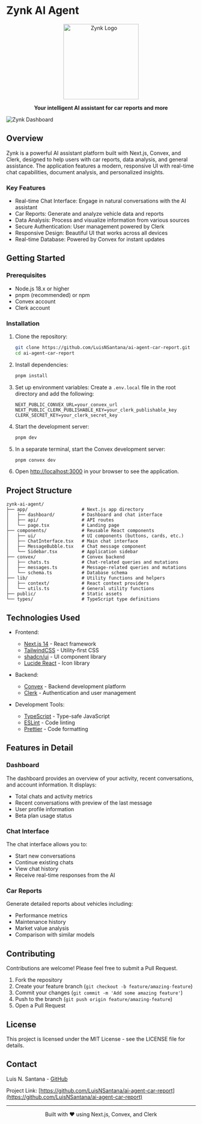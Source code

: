 # Zynk AI Agent

<div align="center">
  <img src="public/logo.png" alt="Zynk Logo" width="200" />
  <p><strong>Your intelligent AI assistant for car reports and more</strong></p>
</div>

![Zynk Dashboard](public/dashboard-preview.png)

## Overview

Zynk is a powerful AI assistant platform built with Next.js, Convex, and Clerk, designed to help users with car reports, data analysis, and general assistance. The application features a modern, responsive UI with real-time chat capabilities, document analysis, and personalized insights.

### Key Features

- Real-time Chat Interface: Engage in natural conversations with the AI assistant
- Car Reports: Generate and analyze vehicle data and reports
- Data Analysis: Process and visualize information from various sources
- Secure Authentication: User management powered by Clerk
- Responsive Design: Beautiful UI that works across all devices
- Real-time Database: Powered by Convex for instant updates

## Getting Started

### Prerequisites

- Node.js 18.x or higher
- pnpm (recommended) or npm
- Convex account
- Clerk account

### Installation

1. Clone the repository:
   ```bash
   git clone https://github.com/LuisNSantana/ai-agent-car-report.git
   cd ai-agent-car-report
   ```

2. Install dependencies:
   ```bash
   pnpm install
   ```

3. Set up environment variables:
   Create a `.env.local` file in the root directory and add the following:
   ```
   NEXT_PUBLIC_CONVEX_URL=your_convex_url
   NEXT_PUBLIC_CLERK_PUBLISHABLE_KEY=your_clerk_publishable_key
   CLERK_SECRET_KEY=your_clerk_secret_key
   ```

4. Start the development server:
   ```bash
   pnpm dev
   ```

5. In a separate terminal, start the Convex development server:
   ```bash
   pnpm convex dev
   ```

6. Open [http://localhost:3000](http://localhost:3000) in your browser to see the application.

## Project Structure

```
zynk-ai-agent/
├── app/                    # Next.js app directory
│   ├── dashboard/          # Dashboard and chat interface
│   ├── api/                # API routes
│   └── page.tsx            # Landing page
├── components/             # Reusable React components
│   ├── ui/                 # UI components (buttons, cards, etc.)
│   ├── ChatInterface.tsx   # Main chat interface
│   ├── MessageBubble.tsx   # Chat message component
│   └── Sidebar.tsx         # Application sidebar
├── convex/                 # Convex backend
│   ├── chats.ts            # Chat-related queries and mutations
│   ├── messages.ts         # Message-related queries and mutations
│   └── schema.ts           # Database schema
├── lib/                    # Utility functions and helpers
│   ├── context/            # React context providers
│   └── utils.ts            # General utility functions
├── public/                 # Static assets
└── types/                  # TypeScript type definitions
```

## Technologies Used

- Frontend:
  - [Next.js 14](https://nextjs.org/) - React framework
  - [TailwindCSS](https://tailwindcss.com/) - Utility-first CSS
  - [shadcn/ui](https://ui.shadcn.com/) - UI component library
  - [Lucide React](https://lucide.dev/) - Icon library

- Backend:
  - [Convex](https://www.convex.dev/) - Backend development platform
  - [Clerk](https://clerk.dev/) - Authentication and user management

- Development Tools:
  - [TypeScript](https://www.typescriptlang.org/) - Type-safe JavaScript
  - [ESLint](https://eslint.org/) - Code linting
  - [Prettier](https://prettier.io/) - Code formatting

## Features in Detail

### Dashboard

The dashboard provides an overview of your activity, recent conversations, and account information. It displays:

- Total chats and activity metrics
- Recent conversations with preview of the last message
- User profile information
- Beta plan usage status

### Chat Interface

The chat interface allows you to:

- Start new conversations
- Continue existing chats
- View chat history
- Receive real-time responses from the AI

### Car Reports

Generate detailed reports about vehicles including:

- Performance metrics
- Maintenance history
- Market value analysis
- Comparison with similar models

## Contributing

Contributions are welcome! Please feel free to submit a Pull Request.

1. Fork the repository
2. Create your feature branch (`git checkout -b feature/amazing-feature`)
3. Commit your changes (`git commit -m 'Add some amazing feature'`)
4. Push to the branch (`git push origin feature/amazing-feature`)
5. Open a Pull Request

## License

This project is licensed under the MIT License - see the LICENSE file for details.

## Contact

Luis N. Santana - [GitHub](https://github.com/LuisNSantana)

Project Link: [https://github.com/LuisNSantana/ai-agent-car-report](https://github.com/LuisNSantana/ai-agent-car-report)

---

<div align="center">
  <p>Built with ❤️ using Next.js, Convex, and Clerk</p>
</div>
